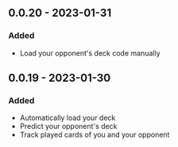 ## 0.0.20 - 2023-01-31

### Added

- Load your opponent's deck code manually

## 0.0.19 - 2023-01-30

### Added

- Automatically load your deck
- Predict your opponent's deck
- Track played cards of you and your opponent
